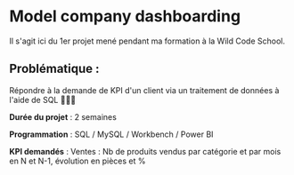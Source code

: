 # Model company dashboarding

Il s'agit ici du 1er projet mené pendant ma formation à la Wild Code School.

## Problématique :
Répondre à la demande de KPI d'un client via un traitement de données à l'aide de SQL 🔎👨‍💻

**Durée du projet** :  2 semaines

**Programmation** :   SQL / MySQL / Workbench / Power BI

**KPI demandés** : Ventes : Nb de produits vendus par catégorie et par mois en N et N-1, évolution en pièces et %

